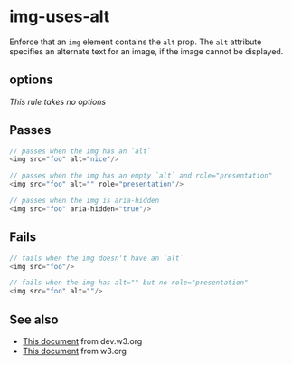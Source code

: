 # img-uses-alt

Enforce that an `img` element contains the `alt` prop. The `alt` attribute specifies
an alternate text for an image, if the image cannot be displayed.


## options

*This rule takes no options*

## Passes

```js
// passes when the img has an `alt`
<img src="foo" alt="nice"/>

// passes when the img has an empty `alt` and role="presentation"
<img src="foo" alt="" role="presentation"/>

// passes when the img is aria-hidden
<img src="foo" aria-hidden="true"/>
```

## Fails

```js
// fails when the img doesn't have an `alt`
<img src="foo"/>

// fails when the img has alt="" but no role="presentation"
<img src="foo" alt=""/>
```

## See also

 - [This document](https://dev.w3.org/html5/alt-techniques) from dev.w3.org
 - [This document](https://www.w3.org/WAI/PF/aria/roles#presentation) from w3.org
